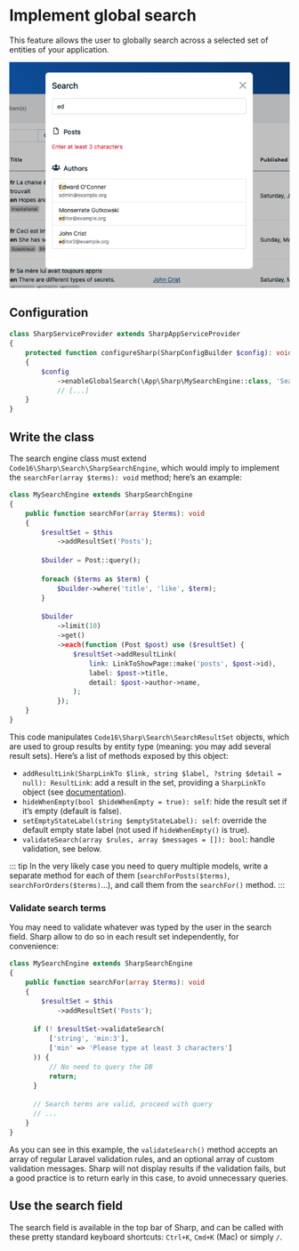 # Implement global search

This feature allows the user to globally search across a selected set of entities of your application.

![The global search in action](./img/global-search.png)

## Configuration

```php
class SharpServiceProvider extends SharpAppServiceProvider
{
    protected function configureSharp(SharpConfigBuilder $config): void
    {
        $config
            ->enableGlobalSearch(\App\Sharp\MySearchEngine::class, 'Search for anything...')
            // [...]
    }
}
```

## Write the class

The search engine class must extend `Code16\Sharp\Search\SharpSearchEngine`, which would imply to implement the `searchFor(array $terms): void` method; here’s an example:

```php
class MySearchEngine extends SharpSearchEngine
{
    public function searchFor(array $terms): void
    {
        $resultSet = $this
            ->addResultSet('Posts');

        $builder = Post::query();

        foreach ($terms as $term) {
            $builder->where('title', 'like', $term);
        }

        $builder
            ->limit(10)
            ->get()
            ->each(function (Post $post) use ($resultSet) {
                $resultSet->addResultLink(
                    link: LinkToShowPage::make('posts', $post->id),
                    label: $post->title,
                    detail: $post->author->name,
                );
            });
    }
}
```

This code manipulates `Code16\Sharp\Search\SearchResultSet` objects, which are used to group results by entity type (meaning: you may add several result sets). Here’s a list of methods exposed by this object:

- `addResultLink(SharpLinkTo $link, string $label, ?string $detail = null): ResultLink`: add a result in the set, providing a `SharpLinkTo` object (see [documentation](link-to.md)).
- `hideWhenEmpty(bool $hideWhenEmpty = true): self`: hide the result set if it’s empty (default is false).
- `setEmptyStateLabel(string $emptyStateLabel): self`: override the default empty state label (not used if `hideWhenEmpty()` is true).
- `validateSearch(array $rules, array $messages = []): bool`: handle validation, see below.

::: tip
In the very likely case you need to query multiple models, write a separate method for each of them (`searchForPosts($terms)`, `searchForOrders($terms)`...), and call them from the `searchFor()` method.
:::

### Validate search terms

You may need to validate whatever was typed by the user in the search field. Sharp allow to do so in each result set independently, for convenience:

```php
class MySearchEngine extends SharpSearchEngine
{
    public function searchFor(array $terms): void
    {
        $resultSet = $this
            ->addResultSet('Posts');
            
      if (! $resultSet->validateSearch(
          ['string', 'min:3'], 
          ['min' => 'Please type at least 3 characters']
      )) {
          // No need to query the DB
          return;
      }
            
      // Search terms are valid, proceed with query
      // ...
    }
}
```

As you can see in this example, the `validateSearch()` method accepts an array of regular Laravel validation rules, and an optional array of custom validation messages. Sharp will not display results if the validation fails, but a good practice is to return early in this case, to avoid unnecessary queries.

## Use the search field

The search field is available in the top bar of Sharp, and can be called with these pretty standard keyboard shortcuts: `Ctrl+K`, `Cmd+K` (Mac) or simply `/`.
